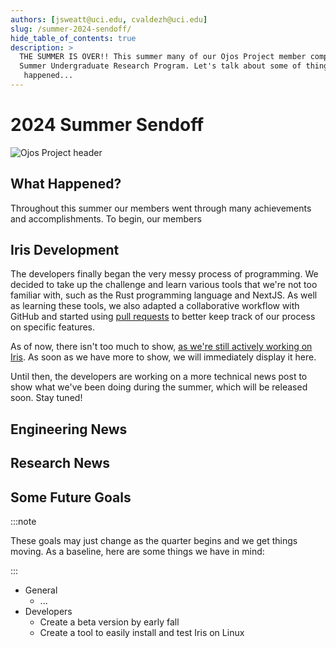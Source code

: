 ```yaml
---
authors: [jsweatt@uci.edu, cvaldezh@uci.edu]
slug: /summer-2024-sendoff/
hide_table_of_contents: true
description: >
  THE SUMMER IS OVER!! This summer many of our Ojos Project member complete their
  Summer Undergraduate Research Program. Let's talk about some of things that
   happened...
---
```


# 2024 Summer Sendoff

<!-- markdownlint-disable MD026 -->
<!-- ^ disabled no-trailing-punctuation -->

![Ojos Project header](@site/static/images/header.png)

<!-- truncate -->

## What Happened?

Throughout this summer our members went through many achievements and
accomplishments. To begin, our members

## Iris Development

The developers finally began the very messy process of programming. We decided
to take up the challenge and learn various tools that we're not too familiar
with, such as the Rust programming language and NextJS. As well as learning
these tools, we also adapted a collaborative workflow with GitHub and started
using [pull requests](https://github.com/ojosproject/iris/pulls/) to better keep
track of our process on specific features.

As of now, there isn't too much to show, [as we're still actively working on
Iris](https://github.com/ojosproject/iris/commits/main/?since=2024-06-13&until=2024-09-15).
As soon as we have more to show, we will immediately display it here.

Until then, the developers are working on a more technical news post to show
what we've been doing during the summer, which will be released soon. Stay
tuned!

## Engineering News

<!-- I need to add
- [] the goasl I had for the summer
- [] what was able to be completed
- [] major changes to desing and workflow from plans
- [] Documentation, digital models, pcitures
-->

## Research News

<!-- Mai will neede to be consulted on this part of the news upate-->

## Some Future Goals

<!-- we need to write some of the news about goals we have for this fall and year
-[] specifically about the CHI competition and the taking over the URL -->

:::note

These goals may just change as the quarter begins and we get things moving. As
a baseline, here are some things we have in mind:

:::

- General
  - ...
- Developers
  - Create a beta version by early fall
  - Create a tool to easily install and test Iris on Linux
